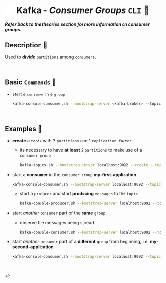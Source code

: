 # <img src="../../assets/img/kafka.png" width="30px"> **Kafka** - ***Consumer Groups*** `CLI` 👥

***Refer back to the theories section for more information on consumer groups.***

## **Description** 👀

Used to ***divide*** `partitions` among `consumers`.

<br />

## **Basic** `Commands` 📝

* start a `consumer` in a `group`

    ```bash
    kafka-console-consumer.sh --bootstrap-server <kafka-broker> --topic <topic-name> --group <group-name>
    ```

<br />

## **Examples** 🧩

* **create** a `topic` with 3 `partitions` and 1 `replication factor`
  * its necessary to have **at least** 2 `partitions` to make use of a `consumer group`

    ```bash
    kafka-topics.sh --bootstrap-server localhost:9092 --create --topic third_topic --partitions 3 --replication-factor 1
    ```

* start a **consumer** in the `consumer group` **my-first-application**

    ```bash
    kafka-console-consumer.sh --bootstrap-server localhost:9092 --topic first_topic --group my-first-application
    ```

  * start a `producer` and start **producing** `messages` to the `topic`

    ```bash
    kafka-console-producer.sh --bootstrap-server localhost:9092 --topic first_topic
    ```

* start *another* `consumer` part of the **same** `group`
  * observe the messages being spread

    ```bash
    kafka-console-consumer.sh --bootstrap-server localhost:9092 --topic first_topic --group my-first-application
    ```

* start *another* `consumer` part of a **different** `group` from beginning, i.e. **my-second-application**

    ```bash
    kafka-console-consumer.sh --bootstrap-server localhost:9092 --topic first_topic --group my-second-application --from-beginning
    ```

<br />

[↩️](../README.md)

